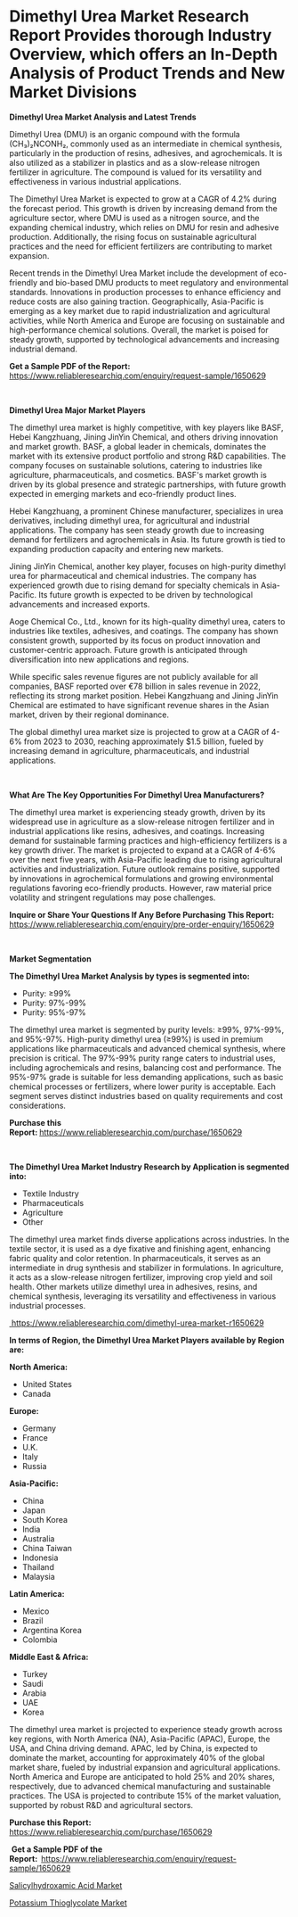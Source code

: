 <p><h1>Dimethyl Urea Market Research Report Provides thorough Industry Overview, which offers an In-Depth Analysis of Product Trends and New Market Divisions</h1></p><p><strong>Dimethyl Urea Market Analysis and Latest Trends</strong></p>
<p><p>Dimethyl Urea (DMU) is an organic compound with the formula (CH₃)₂NCONH₂, commonly used as an intermediate in chemical synthesis, particularly in the production of resins, adhesives, and agrochemicals. It is also utilized as a stabilizer in plastics and as a slow-release nitrogen fertilizer in agriculture. The compound is valued for its versatility and effectiveness in various industrial applications.</p><p>The Dimethyl Urea Market is expected to grow at a CAGR of 4.2% during the forecast period. This growth is driven by increasing demand from the agriculture sector, where DMU is used as a nitrogen source, and the expanding chemical industry, which relies on DMU for resin and adhesive production. Additionally, the rising focus on sustainable agricultural practices and the need for efficient fertilizers are contributing to market expansion.</p><p>Recent trends in the Dimethyl Urea Market include the development of eco-friendly and bio-based DMU products to meet regulatory and environmental standards. Innovations in production processes to enhance efficiency and reduce costs are also gaining traction. Geographically, Asia-Pacific is emerging as a key market due to rapid industrialization and agricultural activities, while North America and Europe are focusing on sustainable and high-performance chemical solutions. Overall, the market is poised for steady growth, supported by technological advancements and increasing industrial demand.</p></p>
<p><strong>Get a Sample PDF of the Report:&nbsp;</strong> <a href="https://www.reliableresearchiq.com/enquiry/request-sample/1650629?utm_campaign=1123&utm_medium=2&utm_source=Github&utm_content=ia&utm_term=25012025&utm_id=dimethyl-urea">https://www.reliableresearchiq.com/enquiry/request-sample/1650629</a></p>
<p>&nbsp;</p>
<p><strong>Dimethyl Urea Major Market Players</strong></p>
<p><p>The dimethyl urea market is highly competitive, with key players like BASF, Hebei Kangzhuang, Jining JinYin Chemical, and others driving innovation and market growth. BASF, a global leader in chemicals, dominates the market with its extensive product portfolio and strong R&D capabilities. The company focuses on sustainable solutions, catering to industries like agriculture, pharmaceuticals, and cosmetics. BASF's market growth is driven by its global presence and strategic partnerships, with future growth expected in emerging markets and eco-friendly product lines.</p><p>Hebei Kangzhuang, a prominent Chinese manufacturer, specializes in urea derivatives, including dimethyl urea, for agricultural and industrial applications. The company has seen steady growth due to increasing demand for fertilizers and agrochemicals in Asia. Its future growth is tied to expanding production capacity and entering new markets.</p><p>Jining JinYin Chemical, another key player, focuses on high-purity dimethyl urea for pharmaceutical and chemical industries. The company has experienced growth due to rising demand for specialty chemicals in Asia-Pacific. Its future growth is expected to be driven by technological advancements and increased exports.</p><p>Aoge Chemical Co., Ltd., known for its high-quality dimethyl urea, caters to industries like textiles, adhesives, and coatings. The company has shown consistent growth, supported by its focus on product innovation and customer-centric approach. Future growth is anticipated through diversification into new applications and regions.</p><p>While specific sales revenue figures are not publicly available for all companies, BASF reported over €78 billion in sales revenue in 2022, reflecting its strong market position. Hebei Kangzhuang and Jining JinYin Chemical are estimated to have significant revenue shares in the Asian market, driven by their regional dominance.</p><p>The global dimethyl urea market size is projected to grow at a CAGR of 4-6% from 2023 to 2030, reaching approximately $1.5 billion, fueled by increasing demand in agriculture, pharmaceuticals, and industrial applications.</p></p>
<p>&nbsp;</p>
<p><strong>What Are The Key Opportunities For Dimethyl Urea Manufacturers?</strong></p>
<p><p>The dimethyl urea market is experiencing steady growth, driven by its widespread use in agriculture as a slow-release nitrogen fertilizer and in industrial applications like resins, adhesives, and coatings. Increasing demand for sustainable farming practices and high-efficiency fertilizers is a key growth driver. The market is projected to expand at a CAGR of 4-6% over the next five years, with Asia-Pacific leading due to rising agricultural activities and industrialization. Future outlook remains positive, supported by innovations in agrochemical formulations and growing environmental regulations favoring eco-friendly products. However, raw material price volatility and stringent regulations may pose challenges.</p></p>
<p><strong>Inquire or Share Your Questions If Any Before Purchasing This Report:</strong> <a href="https://www.reliableresearchiq.com/enquiry/pre-order-enquiry/1650629?utm_campaign=1123&utm_medium=2&utm_source=Github&utm_content=ia&utm_term=25012025&utm_id=dimethyl-urea">https://www.reliableresearchiq.com/enquiry/pre-order-enquiry/1650629</a></p>
<p>&nbsp;</p>
<p><strong>Market Segmentation</strong></p>
<p><strong>The Dimethyl Urea Market Analysis by types is segmented into:</strong></p>
<p><ul><li>Purity: ≥99%</li><li>Purity: 97%-99%</li><li>Purity: 95%-97%</li></ul></p>
<p><p>The dimethyl urea market is segmented by purity levels: ≥99%, 97%-99%, and 95%-97%. High-purity dimethyl urea (≥99%) is used in premium applications like pharmaceuticals and advanced chemical synthesis, where precision is critical. The 97%-99% purity range caters to industrial uses, including agrochemicals and resins, balancing cost and performance. The 95%-97% grade is suitable for less demanding applications, such as basic chemical processes or fertilizers, where lower purity is acceptable. Each segment serves distinct industries based on quality requirements and cost considerations.</p></p>
<p><strong>Purchase this Report:&nbsp;</strong><a href="https://www.reliableresearchiq.com/purchase/1650629?utm_campaign=1123&utm_medium=2&utm_source=Github&utm_content=ia&utm_term=25012025&utm_id=dimethyl-urea">https://www.reliableresearchiq.com/purchase/1650629</a></p>
<p>&nbsp;</p>
<p><strong>The Dimethyl Urea Market Industry Research by Application is segmented into:</strong></p>
<p><ul><li>Textile Industry</li><li>Pharmaceuticals</li><li>Agriculture</li><li>Other</li></ul></p>
<p><p>The dimethyl urea market finds diverse applications across industries. In the textile sector, it is used as a dye fixative and finishing agent, enhancing fabric quality and color retention. In pharmaceuticals, it serves as an intermediate in drug synthesis and stabilizer in formulations. In agriculture, it acts as a slow-release nitrogen fertilizer, improving crop yield and soil health. Other markets utilize dimethyl urea in adhesives, resins, and chemical synthesis, leveraging its versatility and effectiveness in various industrial processes.</p></p>
<p><a href="https://www.reliableresearchiq.com/dimethyl-urea-market-r1650629?utm_campaign=1123&utm_medium=2&utm_source=Github&utm_content=ia&utm_term=25012025&utm_id=dimethyl-urea">&nbsp;https://www.reliableresearchiq.com/dimethyl-urea-market-r1650629</a></p>
<p><strong>In terms of Region, the Dimethyl Urea Market Players available by Region are:</strong></p>
<p>
    <p> <strong> North America: </strong>
        <ul>
            <li>United States</li>
            <li>Canada</li>
        </ul>
        </p> 
    <p> <strong> Europe: </strong>
        <ul>
            <li>Germany</li>
            <li>France</li>
            <li>U.K.</li>
            <li>Italy</li>
            <li>Russia</li>
        </ul>
        </p> 
    <p> <strong> Asia-Pacific: </strong>
        <ul>
            <li>China</li>
            <li>Japan</li>
            <li>South Korea</li>
            <li>India</li>
            <li>Australia</li>
            <li>China Taiwan</li>
            <li>Indonesia</li>
            <li>Thailand</li>
            <li>Malaysia</li>
        </ul>
        </p> 
    <p> <strong> Latin America: </strong>
        <ul>
            <li>Mexico</li>
            <li>Brazil</li>
            <li>Argentina Korea</li>
            <li>Colombia</li>
        </ul>
        </p> 
    <p> <strong> Middle East & Africa: </strong>
        <ul>
            <li>Turkey</li>
            <li>Saudi</li>
            <li>Arabia</li>
            <li>UAE</li>
            <li>Korea</li>
        </ul>
    </p>
    </p>
<p><p>The dimethyl urea market is projected to experience steady growth across key regions, with North America (NA), Asia-Pacific (APAC), Europe, the USA, and China driving demand. APAC, led by China, is expected to dominate the market, accounting for approximately 40% of the global market share, fueled by industrial expansion and agricultural applications. North America and Europe are anticipated to hold 25% and 20% shares, respectively, due to advanced chemical manufacturing and sustainable practices. The USA is projected to contribute 15% of the market valuation, supported by robust R&D and agricultural sectors.</p></p>
<p><strong>Purchase this Report: </strong><a href="https://www.reliableresearchiq.com/purchase/1650629?utm_campaign=1123&utm_medium=2&utm_source=Github&utm_content=ia&utm_term=25012025&utm_id=dimethyl-urea">https://www.reliableresearchiq.com/purchase/1650629</a></p>
<p>&nbsp;<strong>Get a Sample PDF of the Report:&nbsp;&nbsp;</strong><a href="https://www.reliableresearchiq.com/enquiry/request-sample/1650629?utm_campaign=1123&utm_medium=2&utm_source=Github&utm_content=ia&utm_term=25012025&utm_id=dimethyl-urea">https://www.reliableresearchiq.com/enquiry/request-sample/1650629</a></p>
<p><strong></strong></p>
<p><p><a href="https://github.com/genayziben/Market-Research-Report-List-1/blob/main/salicylhydroxamic-acid-market.md?utm_campaign=1123&utm_medium=2&utm_source=Github&utm_content=ia&utm_term=25012025&utm_id=dimethyl-urea">Salicylhydroxamic Acid Market</a></p><p><a href="https://github.com/beroxiluwaya/Market-Research-Report-List-1/blob/main/potassium-thioglycolate-market.md?utm_campaign=1123&utm_medium=2&utm_source=Github&utm_content=ia&utm_term=25012025&utm_id=dimethyl-urea">Potassium Thioglycolate Market</a></p></p>